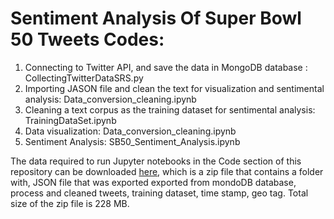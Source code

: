 # Sentiment Analysis Of Super Bowl 50 Tweets Codes:

1. Connecting to Twitter API, and save the data in MongoDB database : CollectingTwitterDataSRS.py
2. Importing JASON file and clean the text for visualization and sentimental analysis: Data_conversion_cleaning.ipynb
3.  Cleaning a text corpus as the training dataset for sentimental analysis: TrainingDataSet.ipynb
4.  Data visualization: Data_conversion_cleaning.ipynb
5.  Sentiment Analysis: SB50_Sentiment_Analysis.ipynb 


The data required to run Jupyter notebooks in the Code section of this repository can be downloaded [here](https://dl.dropboxusercontent.com/u/5666137/sb50/Data.zip), which is a zip file that contains a folder with, JSON file that was exported exported from mondoDB database, process and cleaned tweets, training dataset, time stamp, geo tag. Total size of the zip file is 228 MB.
